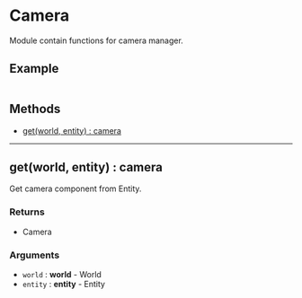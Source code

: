 # Camera

Module contain functions for camera manager.

## Example

```lua
```

## Methods

* [get(world, entity) : camera ](#get-world-entity-camera)

------------------------------------------------------------------------------------------------------------------------

## get(world, entity) : camera

Get camera component from Entity.

### Returns
* Camera

### Arguments
* `world` : **world**   - World
* `entity` : **entity**   - Entity

